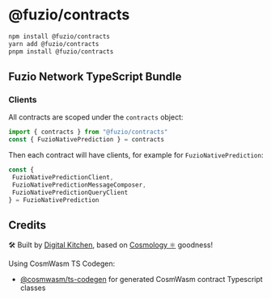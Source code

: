 # @fuzio/contracts

```sh
npm install @fuzio/contracts
yarn add @fuzio/contracts
pnpm install @fuzio/contracts
```

## Fuzio Network TypeScript Bundle

### Clients

All contracts are scoped under the `contracts` object:

```js
import { contracts } from "@fuzio/contracts"
const { FuzioNativePrediction } = contracts
```

Then each contract will have clients, for example for `FuzioNativePrediction`:

```ts
const {
 FuzioNativePredictionClient,
 FuzioNativePredictionMessageComposer,
 FuzioNativePredictionQueryClient
} = FuzioNativePrediction
```

## Credits

🛠 Built by [Digital Kitchen](https://digitalkitchen.zone/stake), based on [Cosmology ⚛️](https://cosmology.tech/validator) goodness!

Using CosmWasm TS Codegen:

-  [@cosmwasm/ts-codegen](https://github.com/CosmWasm/ts-codegen) for generated CosmWasm contract Typescript classes
